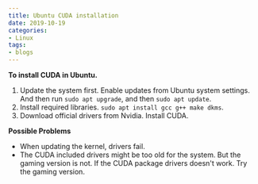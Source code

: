 ```yaml
---
title: Ubuntu CUDA installation
date: 2019-10-19
categories:
- Linux
tags:
- blogs
---
```


**To install CUDA in Ubuntu.**
1. Update the system first. Enable updates from Ubuntu system settings. And then run ` sudo apt upgrade `, and then ` sudo apt update `.
2. Install required libraries. `sudo apt install gcc g++ make dkms`.
3. Download official drivers from Nvidia. Install CUDA.

**Possible Problems**
- When updating the kernel, drivers fail.
- The CUDA included drivers might be too old for the system. But the gaming version is not. If the CUDA package drivers doesn't work. Try the gaming version.
